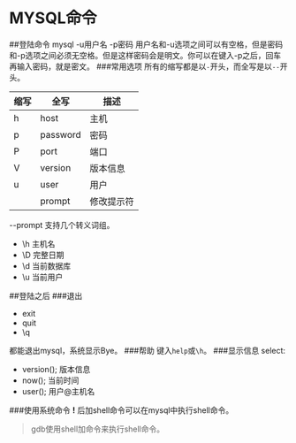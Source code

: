 MYSQL命令
=======
##登陆命令
    mysql -u用户名 -p密码
用户名和-u选项之间可以有空格，但是密码和-p选项之间必须无空格。但是这样密码会是明文。你可以在键入-p之后，回车再输入密码，就是密文。
###常用选项
所有的缩写都是以`-`开头，而全写是以`--`开头。

|缩写|全写|描述
|----|---|---
|h|host|主机
|p|password|密码
|P|port|端口
|V|version|版本信息
|u|user|用户
||prompt|修改提示符

--prompt 支持几个转义词组。
* \h 主机名
* \D 完整日期
* \d 当前数据库
* \u 当前用户

##登陆之后
###退出
* exit
* quit
* \q

都能退出mysql，系统显示Bye。
###帮助
键入`help`或`\h`。
###显示信息
select:
* version(); 版本信息
* now(); 当前时间
* user(); 用户@主机名

###使用系统命令
**\!** 后加shell命令可以在mysql中执行shell命令。
>gdb使用shell加命令来执行shell命令。
